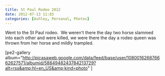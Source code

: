 ```yaml
---
title: St Paul Rodeo 2012
date: 2012-07-13 11:03
categories: [Ashley, Personal, Photos]
---
```

Went to the St Paul rodeo.  We weren't there the day two horse slammed into each other and were killed, we were there the day a rodeo queen was thrown from her horse and mildly trampled.

[pe2-gallery album="http://picasaweb.google.com/data/feed/base/user/108001626876662627571/albumid/5884948243784213729?alt=rss&amp;hl=en_US&amp;kind=photo" ]
